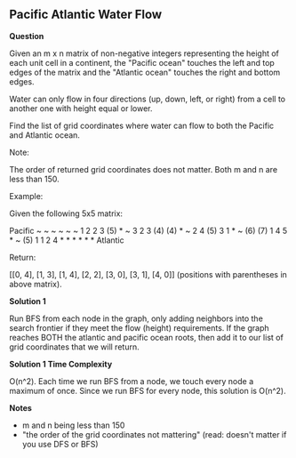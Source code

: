 <h2>Pacific Atlantic Water Flow</h2>

**Question**

Given an m x n matrix of non-negative integers representing the height of each unit cell in a continent, the "Pacific ocean" touches the left and top edges of the matrix and the "Atlantic ocean" touches the right and bottom edges.

Water can only flow in four directions (up, down, left, or right) from a cell to another one with height equal or lower.

Find the list of grid coordinates where water can flow to both the Pacific and Atlantic ocean.

Note:

The order of returned grid coordinates does not matter.
Both m and n are less than 150.

Example:

Given the following 5x5 matrix:

  Pacific ~   ~   ~   ~   ~ 
       ~  1   2   2   3  (5) *
       ~  3   2   3  (4) (4) *
       ~  2   4  (5)  3   1  *
       ~ (6) (7)  1   4   5  *
       ~ (5)  1   1   2   4  *
          *   *   *   *   * Atlantic

Return:

[[0, 4], [1, 3], [1, 4], [2, 2], [3, 0], [3, 1], [4, 0]] (positions with parentheses in above matrix).

**Solution 1**

Run BFS from each node in the graph, only adding neighbors into the search frontier if they meet the flow (height) requirements. If the graph reaches BOTH the atlantic and pacific ocean roots, then add it to our list of grid coordinates that we will return.

**Solution 1 Time Complexity**

O(n^2). Each time we run BFS from a node, we touch every node a maximum of once. Since we run BFS for every node, this solution is O(n^2).

**Notes**

- m and n being less than 150
- "the order of the grid coordinates not mattering" (read: doesn't matter if you use DFS or BFS)
